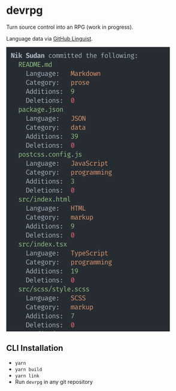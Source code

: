 # devrpg

Turn source control into an RPG (work in progress).

Language data via [GitHub Linguist](https://github.com/github/linguist).

![Example](example.png)

## CLI Installation

* `yarn`
* `yarn build`
* `yarn link`
* Run `devrpg` in any git repository
